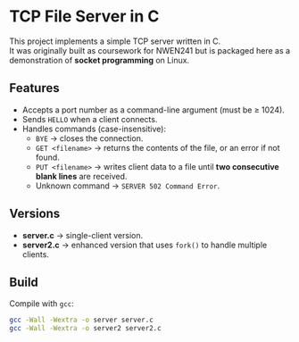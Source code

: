 # TCP File Server in C

This project implements a simple TCP server written in C.  
It was originally built as coursework for NWEN241 but is packaged here as a demonstration of **socket programming** on Linux.

## Features
- Accepts a port number as a command-line argument (must be ≥ 1024).
- Sends `HELLO` when a client connects.
- Handles commands (case-insensitive):
  - `BYE` → closes the connection.
  - `GET <filename>` → returns the contents of the file, or an error if not found.
  - `PUT <filename>` → writes client data to a file until **two consecutive blank lines** are received.
  - Unknown command → `SERVER 502 Command Error`.

## Versions
- **server.c** → single-client version.
- **server2.c** → enhanced version that uses `fork()` to handle multiple clients.

## Build
Compile with `gcc`:
```bash
gcc -Wall -Wextra -o server server.c
gcc -Wall -Wextra -o server2 server2.c
